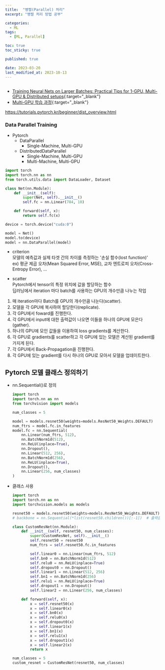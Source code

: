 ```yaml
---
title:  "병렬(Parallel) 처리"
excerpt: "병렬 처리 방법 공부"

categories:
  - ML
tags:
  - [ML, Parallel]

toc: true
toc_sticky: true

published: true

date: 2023-03-20
last_modified_at: 2023-10-13
---
```


##   
- [Training Neural Nets on Larger Batches: Practical Tips for 1-GPU, Multi-GPU & Distributed setups](https://medium.com/huggingface/training-larger-batches-practical-tips-on-1-gpu-multi-gpu-distributed-setups-ec88c3e51255){:target="_blank"}  
- [Multi-GPU 학습 과정](https://medium.com/daangn/pytorch-multi-gpu-%ED%95%99%EC%8A%B5-%EC%A0%9C%EB%8C%80%EB%A1%9C-%ED%95%98%EA%B8%B0-27270617936b){:target="_blank"}  

https://tutorials.pytorch.kr/beginner/dist_overview.html  

### Data Parallel Training  
- Pytorch  
  - DataParallel  
    - Single-Machine, Multi-GPU  
  - DistributedDataParallel  
    - Single-Machine, Multi-GPU  
    - Multi-Machine, Multi-GPU  

```python
import torch
import torch.nn as nn
from torch.utils.data import DataLoader, Dataset

class Net(nn.Module):
    def __init__(self):
        super(Net, self).__init__()
        self.fc = nn.Linear(784, 10)

    def forward(self, x):
        return self.fc(x)

device = torch.device("cuda:0")

model = Net()
model.to(device)
model = nn.DataParallel(model)
```

- criterion  
모델의 예측값과 실제 타겟 간의 차이를 측정하는 '손실 함수(lost function)'  
ex) 평균 제곱 오차(Mean Squared Error, MSE), 교차 엔트로피 오차(Cross-Entropy Error), ...  

- scatter  
Pytorch에서 tensor의 특정 위치에 값을 할당하는 함수  
딥러닝에서 iteration 마다 batch를 사용하는 GPU의 개수만큼 나누는 작업  

1. 매 iteration마다 Batch를 GPU의 개수만큼 나눈다(scatter).
2. 모델을 각 GPU에 복사하여 할당한다(replicate).
3. 각 GPU에서 foward를 진행한다.
4. 각 GPU에서 input에 대한 출력값이 나오면 이들을 하나의 GPU에 모은다(gather).
5. 하나의 GPU에 모인 값들을 이용하여 loss gradients를 계산한다.
6. 각 GPU로 gradients를 scatter하고 각 GPU에 있는 모델은 계산된 gradient를 가지게 된다.
7. 각 GPU에서 Back-Propagation을 진행한다.
8. 각 GPU에 있는 gradient를 다시 하나의 GPU로 모아서 모델을 업데이트한다. 




## Pytorch 모델 클래스 정의하기  
- nn.Sequential()로 정의  
  ```python
  import torch
  import torch.nn as nn
  from torchvision import models

  num_classes = 5

  model = models.resnet50(weights=models.ResNet50_Weights.DEFAULT)
  num_ftrs = model.fc.in_features
  model.fc = nn.Sequential(
      nn.Linear(num_ftrs, 512),
      nn.BatchNorm1d(512),
      nn.ReLU(inplace=True),
      nn.Dropout(),
      nn.Linear(512, 256),
      nn.BatchNorm1d(256),
      nn.ReLU(inplace=True),
      nn.Dropout(),
      nn.Linear(256, num_classes)
  )
  ```

- 클래스 사용  
  ```python
  import torch
  import torch.nn as nn
  import torchvision.models as models

  resnet50 = models.resnet50(weights=models.ResNet50_Weights.DEFAULT)
  # backbone = nn.Sequential(*list(resnet50.children())[:-1])  # 출력층 사용X

  class CustomResNet(nn.Module):
      def __init__(self, resnet50, num_classes):
          super(CustomResNet, self).__init__()
          self.resnet50 = resnet50
          num_ftrs = self.resnet50.fc.in_features

          self.linear0 = nn.Linear(num_ftrs, 512)
          self.bn0 = nn.BatchNorm1d(512)
          self.relu0 = nn.ReLU(inplace=True)
          self.dropout0 = nn.Dropout()
          self.linear1 = nn.Linear(512, 256)
          self.bn1 = nn.BatchNorm1d(256)
          self.relu1 = nn.ReLU(inplace=True)
          self.dropout1 = nn.Dropout()
          self.linear2 = nn.Linear(256, num_classes)

      def forward(self, x):
          x = self.resnet50(x)
          x = self.linear0(x)
          x = self.bn0(x)
          x = self.relu0(x)
          x = self.dropout0(x)
          x = self.linear1(x)
          x = self.bn1(x)
          x = self.relu1(x)
          x = self.dropout1(x)
          x = self.linear2(x)
          return x

  num_classes = 5
  custom_resnet = CustomResNet(resnet50, num_classes)
  ```
